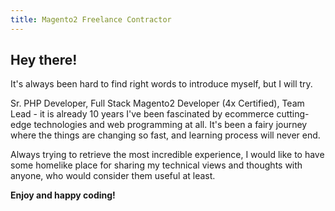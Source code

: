 ```yaml
---
title: Magento2 Freelance Contractor
---
```

## Hey there!

It's always been hard to find right words to introduce myself, but I will try.

Sr. PHP Developer, Full Stack Magento2 Developer (4x Certified), Team Lead - it is already 10 years I've been
fascinated by ecommerce cutting-edge technologies and web programming at all. It's been a fairy journey where
the things are changing so fast, and learning process will never end.

Always trying to retrieve the most incredible experience, I would like to have some homelike place for sharing
my technical views and thoughts with anyone, who would consider them useful at least.

**Enjoy and happy coding!**
